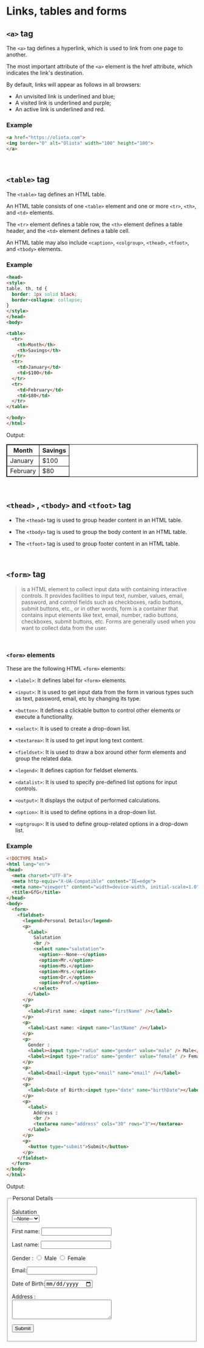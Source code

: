 # Links, tables and forms

## `<a>` tag

The `<a>` tag defines a hyperlink, which is used to link from one page to another.

The most important attribute of the `<a>` element is the href attribute, which indicates the link's destination.

By default, links will appear as follows in all browsers:

* An unvisited link is underlined and blue;
* A visited link is underlined and purple;
* An active link is underlined and red.

### Example

```html
<a href="https://oliota.com">
<img border="0" alt="Oliota" width="100" height="100">
</a>
```

<br>

## `<table>` tag
The `<table>` tag defines an HTML table.

An HTML table consists of one `<table>` element and one or more `<tr>`, `<th>`, and `<td>` elements.

The `<tr>` element defines a table row, the `<th>` element defines a table header, and the `<td>` element defines a table cell.

An HTML table may also include `<caption>`, `<colgroup>`, `<thead>`, `<tfoot>`, and `<tbody>` elements.

### Example

```html
<head>
<style>
table, th, td {
  border: 1px solid black;
  border-collapse: collapse;
}
</style>
</head>
<body>

<table>
  <tr>
    <th>Month</th>
    <th>Savings</th>
  </tr>
  <tr>
    <td>January</td>
    <td>$100</td>
  </tr>
  <tr>
    <td>February</td>
    <td>$80</td>
  </tr>
</table>

</body>
</html>
```

Output:

<head>
<style>
table, th, td {
  border: 1px solid black;
  border-collapse: collapse;
}
</style>
</head>
<body>

<table>
  <tr>
    <th>Month</th>
    <th>Savings</th>
  </tr>
  <tr>
    <td>January</td>
    <td>$100</td>
  </tr>
  <tr>
    <td>February</td>
    <td>$80</td>
  </tr>
</table>

</body>
</html>

<br>

## `<thead>` , `<tbody>` and `<tfoot>` tag

* The `<thead>` tag is used to group header content in an HTML table.

* The `<tbody>` tag is used to group the body content in an HTML table.

* The `<tfoot>` tag is used to group footer content in an HTML table.

<br>

## `<form>` tag
> <form> is a HTML element to collect input data with containing interactive controls. It provides facilities to input text, number, values, email, password, and control fields such as checkboxes, radio buttons, submit buttons, etc., or in other words, form is a container that contains input elements like text, email, number, radio buttons, checkboxes, submit buttons, etc. Forms are generally used when you want to collect data from the user. 

<br>

### `<form>` elements
These are the following HTML `<form>` elements:

* `<label>`: It defines label for `<form>` elements.

* `<input>`: It is used to get input data from the form in various types such as text, password, email, etc by changing its type.

* `<button>`: It defines a clickable button to control other elements or execute a functionality.

* `<select>`: It is used to create a drop-down list.

* `<textarea>`: It is used to get input long text content.

* `<fieldset>`: It is used to draw a box around other form elements and group the related data.

* `<legend>`: It defines caption for fieldset elements.

* `<datalist>`: It is used to specify pre-defined list options for input controls.

* `<output>`: It displays the output of performed calculations.

* `<option>`: It is used to define options in a drop-down list.

* `<optgroup>`: It is used to define group-related options in a drop-down list.

### Example

```html
<!DOCTYPE html>
<html lang="en">
<head>
  <meta charset="UTF-8">
  <meta http-equiv="X-UA-Compatible" content="IE=edge">
  <meta name="viewport" content="width=device-width, initial-scale=1.0">
  <title>GfG</title>
</head>
<body>
  <form>
    <fieldset>
      <legend>Personal Details</legend>
      <p>
        <label>
          Salutation
          <br />
          <select name="salutation">
            <option>--None--</option>
            <option>Mr.</option>
            <option>Ms.</option>
            <option>Mrs.</option>
            <option>Dr.</option>
            <option>Prof.</option>
          </select>
        </label>
      </p>
      <p>
        <label>First name: <input name="firstName" /></label>
      </p>
      <p>
        <label>Last name: <input name="lastName" /></label>
      </p>
      <p>
        Gender :
        <label><input type="radio" name="gender" value="male" /> Male</label>
        <label><input type="radio" name="gender" value="female" /> Female</label>
      </p>
      <p>
        <label>Email:<input type="email" name="email" /></label>
      </p>
      <p>
        <label>Date of Birth:<input type="date" name="birthDate"></label>
      </p>
      <p>
        <label>
          Address :
          <br />
          <textarea name="address" cols="30" rows="3"></textarea>
        </label>
      </p>
      <p>
        <button type="submit">Submit</button>
      </p>
    </fieldset>
  </form>
</body>
</html>
```

Output: 
<!DOCTYPE html>
<html lang="en">
<head>
  <meta charset="UTF-8">
  <meta http-equiv="X-UA-Compatible" content="IE=edge">
  <meta name="viewport" content="width=device-width, initial-scale=1.0">
  <title>GfG</title>
</head>
<body>
  <form>
    <fieldset>
      <legend>Personal Details</legend>
      <p>
        <label>
          Salutation
          <br />
          <select name="salutation">
            <option>--None--</option>
            <option>Mr.</option>
            <option>Ms.</option>
            <option>Mrs.</option>
            <option>Dr.</option>
            <option>Prof.</option>
          </select>
        </label>
      </p>
      <p>
        <label>First name: <input name="firstName" /></label>
      </p>
      <p>
        <label>Last name: <input name="lastName" /></label>
      </p>
      <p>
        Gender :
        <label><input type="radio" name="gender" value="male" /> Male</label>
        <label><input type="radio" name="gender" value="female" /> Female</label>
      </p>
      <p>
        <label>Email:<input type="email" name="email" /></label>
      </p>
      <p>
        <label>Date of Birth:<input type="date" name="birthDate"></label>
      </p>
      <p>
        <label>
          Address :
          <br />
          <textarea name="address" cols="30" rows="3"></textarea>
        </label>
      </p>
      <p>
        <button type="submit">Submit</button>
      </p>
    </fieldset>
  </form>
</body>
</html>


